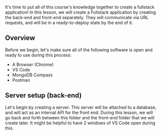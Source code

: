 It's time to put all of this course's knowledge together to create a fullstack application! In this lesson, we will create a Fullstack application by creating the back-end and front-end separately. They will communicate via URL requests, and will be in a ready-to-deploy state by the end of it.

## Overview

Before we begin, let's make sure all of the following software is open and ready to use during this process:

- A Browser (Chrome)
- VS Code
- MongoDB Compass
- Postman

## Server setup (back-end)

Let's begin by creating a server. This server will be attached to a database, and will act as an internal API for the front end. During this lesson, we will go back and forth between this folder and the front-end folder that we will create later. It might be helpful to have 2 windows of VS Code open during this.